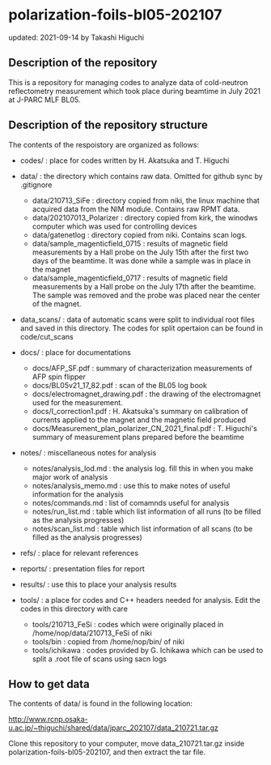 # polarization-foils-bl05-202107
 updated: 2021-09-14 by Takashi Higuchi

## Description of the repository 
This is a repository for managing codes to analyze data of cold-neutron reflectometry measurement which took place during beamtime in July 2021 at J-PARC MLF BL05.

## Description of the repository structure 
The contents of the respoistory are organized as follows:

- codes/ : place for codes written by H. Akatsuka and T. Higuchi   
 
- data/ : the directory which contains raw data. Omitted for github sync by .gitignore
	- data/210713_SiFe : directory copied from niki, the linux machine that acquired data from the NIM module. Contains raw RPMT data.
	- data/202107013_Polarizer : directory copied from kirk, the winodws computer which was used for controlling devices 
	- data/gatenetlog : directory copied from niki. Contains scan logs.
	- data/sample_magenticfield_0715 : results of magnetic field measurements by a Hall probe on the July 15th after the first two days of the beamtime. It was done while a sample was in place in the magnet  
	- data/sample_magenticfield_0717 : results of magnetic field measurements by a Hall probe on the July 17th after the beamtime. The sample was removed and the probe was placed near the center of the magnet.

- data_scans/ : data of automatic scans were split to individual root files and saved in this directory. The codes for split opertaion can be found in code/cut_scans
  
- docs/ : place for documentations
	- docs/AFP_SF.pdf : summary of characterization measurements of AFP spin flipper  	
	- docs/BL05v21_17_82.pdf : scan of the BL05 log book  	
	- docs/electromagnet_drawing.pdf : the drawing of the electromagnet used for the measurement.
	- docs/I_correction1.pdf : H. Akatsuka's summary on calibration of currents applied to the magnet and the magnetic field produced
	- docs/Measurement_plan_polarizer_CN_2021_final.pdf : T. Higuchi's summary of measurement plans prepared before the beamtime
   
- notes/ : miscellaneous notes for analysis
	- notes/analysis_lod.md : the analysis log. fill this in when you make major work of analysis
	- notes/analysis_memo.md : use this to make notes of useful information for the analysis
	- notes/commands.md : list of comamnds useful for analysis 
	- notes/run_list.md : table which list information of all runs (to be filled as the analysis progresses)
	- notes/scan_list.md : table which list information of all scans (to be filled as the analysis progresses)

- refs/ : place for relevant references

- reports/ : presentation files for report

- results/ : use this to place your analysis results

- tools/ : a place for codes and C++ headers needed for analysis. Edit the codes in this directory with care  
	- tools/210713_FeSi : codes which were originally placed in /home/nop/data/210713_FeSi of niki
	- tools/bin : copied from /home/nop/bin/ of niki
	- tools/ichikawa : codes provided by G. Ichikawa which can be used to split a .root file of scans using sacn logs 

## How to get data 
The contents of data/ is found in the following location:

http://www.rcnp.osaka-u.ac.jp/~thiguchi/shared/data/jparc_202107/data_210721.tar.gz

Clone this repository to your computer, move data_210721.tar.gz inside polarization-foils-bl05-202107, and then extract the tar file.



